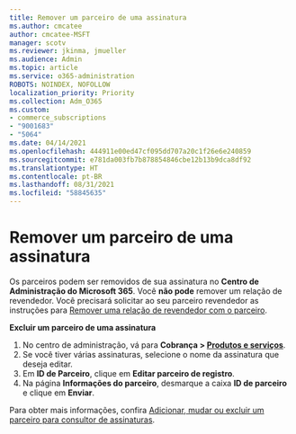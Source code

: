 ```yaml
---
title: Remover um parceiro de uma assinatura
ms.author: cmcatee
author: cmcatee-MSFT
manager: scotv
ms.reviewer: jkinma, jmueller
ms.audience: Admin
ms.topic: article
ms.service: o365-administration
ROBOTS: NOINDEX, NOFOLLOW
localization_priority: Priority
ms.collection: Adm_O365
ms.custom:
- commerce_subscriptions
- "9001683"
- "5064"
ms.date: 04/14/2021
ms.openlocfilehash: 444911e00ed47cf095dd707a20c1f26e6e240859
ms.sourcegitcommit: e781da003fb7b878854846cbe12b13b9dca8df92
ms.translationtype: HT
ms.contentlocale: pt-BR
ms.lasthandoff: 08/31/2021
ms.locfileid: "58845635"
---
```

# <a name="remove-a-partner-from-a-subscription"></a>Remover um parceiro de uma assinatura

Os parceiros podem ser removidos de sua assinatura no **Centro de Administração do Microsoft 365**. Você **não pode** remover um relação de revendedor. Você precisará solicitar ao seu parceiro revendedor as instruções para [Remover uma relação de revendedor com o parceiro](https://docs.microsoft.com/partner-center/remove-a-relationship).

**Excluir um parceiro de uma assinatura**

1. No centro de administração, vá para **Cobrança > [Produtos e serviços](https://go.microsoft.com/fwlink/p/?linkid=842054)**.
2. Se você tiver várias assinaturas, selecione o nome da assinatura que deseja editar.
3. Em **ID de Parceiro**, clique em **Editar parceiro de registro**.
4. Na página **Informações do parceiro**, desmarque a caixa **ID de parceiro** e clique em **Enviar**.

Para obter mais informações, confira [Adicionar, mudar ou excluir um parceiro para consultor de assinaturas](https://docs.microsoft.com/microsoft-365/admin/misc/add-partner?view=o365-worldwide).
